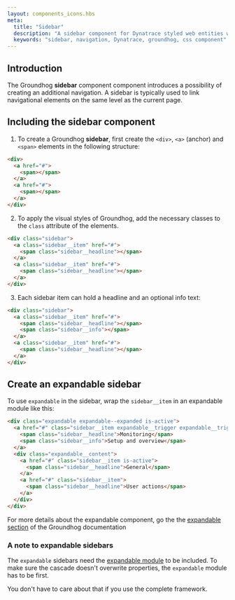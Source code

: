 ```yaml
---
layout: components_icons.hbs
meta:
  title: "Sidebar"
  description: "A sidebar component for Dynatrace styled web entities with css and markup examples."
  keywords: "sidebar, navigation, Dynatrace, groundhog, css component"
---
```



## Introduction
The Groundhog **sidebar** component component introduces a possibility of creating an additional navigation. A sidebar is typically used to link navigational elements on the same level as the current page.


## Including the sidebar component
1. To create a Groundhog **sidebar**, first create the `<div>`, `<a>` (anchor) and `<span>` elements in the following structure:
```html
<div>
  <a href="#">
    <span></span>
  </a>
  <a href="#">
    <span></span>
  </a>
</div>
```
2. To apply the visual styles of Groundhog, add the necessary classes to the `class` attribute of the elements.
```html
<div class="sidebar">
  <a class="sidebar__item" href="#">
    <span class="sidebar__headline"></span>
  </a>
  <a class="sidebar__item" href="#">
    <span class="sidebar__headline"></span>
  </a>
</div>
```
3. Each sidebar item can hold a headline and an optional info text:
```html
<div class="sidebar">
  <a class="sidebar__item" href="#">
    <span class="sidebar__headline"></span>
    <span class="sidebar__info"></span>
  </a>
  <a class="sidebar__item" href="#">
    <span class="sidebar__headline"></span>
  </a>
</div>
```


## Create an expandable sidebar

To use `expandable` in the sidebar, wrap the `sidebar__item` in an expandable module like this:
```html
<div class="expandable expandable--expanded is-active">
  <a href="#" class="sidebar__item expandable__trigger expandable__trigger--right">
    <span class="sidebar__headline">Monitoring</span>
    <span class="sidebar__info">Setup and overview</span>
  </a>
  <div class="expandable__content">
    <a href="#" class="sidebar__item is-active">
      <span class="sidebar__headline">General</span>
    </a>
    <a href="#" class="sidebar__item">
      <span class="sidebar__headline">User actions</span>
    </a>
  </div>
</div>
```

For more details about the expandable component, go the the [expandable section][expandable] of the Groundhog documentation 

### A note to expandable sidebars

The `expandable` sidebars need the [expandable module][expandable] to be included. To make sure the cascade doesn't overwrite properties, the `expandable` module has to be first.

You don't have to care about that if you use the complete framework.



[expandable]: /docs/components/expandable/
